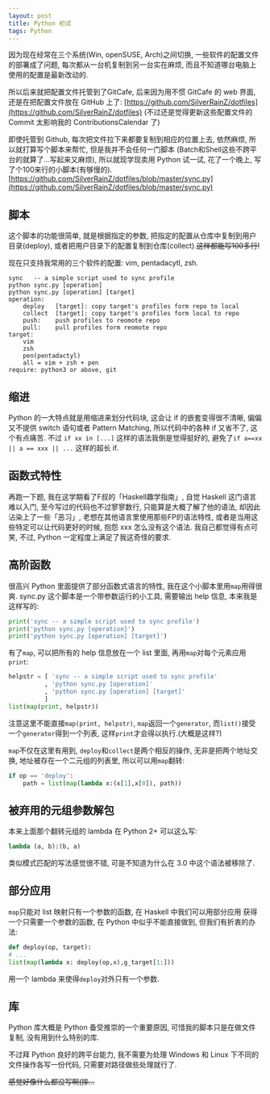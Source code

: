 ```yaml
---
layout: post
title: Python 初试
tags: Python
---
```


因为现在经常在三个系统(Win, openSUSE, Arch)之间切换, 一些软件的配置文件的部署成了问题,
每次都从一台机复制到另一台实在麻烦, 而且不知道哪台电脑上使用的配置是最新改动的.

所以后来就把配置文件托管到了GitCafe, 后来因为用不惯 GitCafe 的 web 界面,
还是在把配置文件放在 GitHub 上了:
[https://github.com/SilverRainZ/dotfiles](https://github.com/SilverRainZ/dotfiles)
(不过还是觉得更新这些配置文件的 Commit 太影响我的 ContributionsCalendar 了)

即使托管到 Github, 每次把文件拉下来都要复制到相应的位置上去, 依然麻烦,
所以就打算写个脚本来帮忙, 但是我并不会任何一门脚本
(Batch和Shell这些不跨平台的就算了...写起来又麻烦), 所以就现学现卖用 Python 试一试,
花了一个晚上, 写了个100来行的小脚本(有够慢的).
[https://github.com/SilverRainZ/dotfiles/blob/master/sync.py](https://github.com/SilverRainZ/dotfiles/blob/master/sync.py)

## 脚本

这个脚本的功能很简单, 就是根据指定的参数, 把指定的配置从仓库中复制到用户目录(deploy),
或者把用户目录下的配置复制到仓库(collect).~~这样都能写100多行!~~

现在只支持我常用的三个软件的配置: vim, pentadacytl, zsh.

    sync   -- a simple script used to sync profile
    python sync.py [operation]
    python sync.py [operation] [target]
    operation:
        deploy   [target]: copy target's profiles form repo to local
        collect  [target]: copy target's profiles form local to repo
        push:    push profiles to reomote repo
        pull:    pull profiles form reomote repo
    target:
        vim
        zsh
        pen(pentadactyl)
        all = vim + zsh + pen
    require: python3 or above, git

## 缩进

Python 的一大特点就是用缩进来划分代码块, 这会让 if 的嵌套变得很不清晰,
偏偏又不提供 switch 语句或者 Pattern Matching, 所以代码中的各种 if 又省不了,
这个有点痛苦. 不过 `if xx in [...]` 这样的语法我倒是觉得挺好的,
避免了`if a==xx || a == xxx || ...` 这样的超长 if.


## 函数式特性

再跑一下题, 我在这学期看了F叔的「Haskell趣学指南」, 自觉 Haskell 这门语言难以入门,
至今写过的代码也不过寥寥数行, 只能算是大概了解了他的语法, 却因此沾染上了一些「恶习」,
老想在其他语言里使用那些FP的语法特性, 或者是当用这些特定可以让代码更好的时候,
抱怨 xxx 怎么没有这个语法. 我自己都觉得有点可笑, 不过, Python 一定程度上满足了我这奇怪的要求.


## 高阶函数

很高兴 Python 里面提供了部分函数式语言的特性, 我在这个小脚本里用`map`用得很爽.
sync.py 这个脚本是一个带参数运行的小工具, 需要输出 help 信息, 本来我是这样写的:

```python
print('sync -- a simple script used to sync profile')
print('python sync.py [operation]')
print('python sync.py [operation] [target]')
```

有了`map`, 可以把所有的 help 信息放在一个 list 里面, 再用`map`对每个元素应用`print`:

```python
helpstr = [ 'sync -- a simple script used to sync profile'
          , 'python sync.py [operation]'
          , 'python sync.py [operation] [target]'
          ]
list(map(print, helpstr))
```

注意这里不能直接`map(print, helpstr)`, `map`返回一个`generator`,
而`list()`接受一个`generator`得到一个列表, 这样`print`才会得以执行.(大概是这样?)

`map`不仅在这里有用到, `deploy`和`collect`是两个相反的操作, 无非是把两个地址交换,
地址被存在一个二元组的列表里, 所以可以用`map`翻转:

```python
if op == 'deploy':
    path = list(map(lambda x:(x[1],x[0]), path))
```

## 被弃用的元组参数解包

本来上面那个翻转元组的 lambda 在 Python 2+ 可以这么写:

```python
lambda (a, b):(b, a)
```

类似模式匹配的写法感觉很不错, 可是不知道为什么在 3.0 中这个语法被移除了.


## 部分应用

`map`只能对 list 映射只有一个参数的函数, 在 Haskell 中我们可以用部分应用
获得一个只需要一个参数的函数, 在 Python 中似乎不能直接做到, 但我们有折衷的办法:

```python
def deploy(op, target):
# ...
list(map(lambda x: deploy(op,x),g_target[1:]))
```

用一个 lambda 来使得`deploy`对外只有一个参数.


## 库

Python 库大概是 Python 备受推崇的一个重要原因, 可惜我的脚本只是在做文件复制,
没有用到什么特别的库.

不过拜 Python 良好的跨平台能力, 我不需要为处理 Windows 和 Linux 下不同的文件操作各写一份代码,
只需要对路径做些处理就行了.


~~感觉好像什么都没写啊(摔...~~
